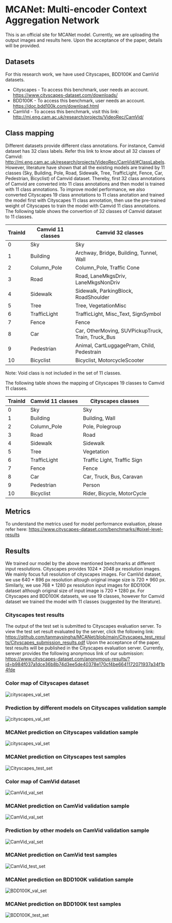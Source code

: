 # MCANet: Multi-encoder Context Aggregation Network
This is an official site for MCANet model. Currently, we are uploading the output images and results here. Upon the acceptance of the paper, details will be provided.

## Datasets
For this research work, we have used Cityscapes, BDD100K and CamVid datasets.
* Cityscapes - To access this benchmark, user needs an account. https://www.cityscapes-dataset.com/downloads/ 
* BDD100K - To access this benchmark, user needs an account. https://doc.bdd100k.com/download.html     
* CamVid - To access this benchmark, visit this link: http://mi.eng.cam.ac.uk/research/projects/VideoRec/CamVid/

## Class mapping
Different datasets provide different class annotations. For instance, Camvid dataset has 32 class labels. Refer this link to know about all 32 classes of Camvid: http://mi.eng.cam.ac.uk/research/projects/VideoRec/CamVid/#ClassLabels. However, literature have shown that all the existing models are trained by 11 classes (Sky, Building, Pole, Road, Sidewalk, Tree, TrafficLight, Fence, Car, Pedestrian, Bicyclist) of Camvid dataset. Thereby, first 32 class annotations of Camvid are converted into 11 class annotations and then model is trained with 11 class annotations. To improve model performance, we also converted Cityscapes 19 class annotations to 11 class anotation and trained the model first with Cityscapes 11 class annotation, then use the pre-trained weight of Cityscapes to train the model with Camvid 11 class annotations. The following table shows the convertion of 32 classes of Camvid dataset to 11 classes.

TrainId | Camvid 11 classes  | Camvid 32 classes   
--------|--------------------|-------------------
   0    |        Sky         | Sky
   1    |     Building       | Archway, Bridge, Building, Tunnel, Wall
   2    |    Column_Pole     | Column_Pole, Traffic Cone
   3    |        Road        | Road, LaneMkgsDriv, LaneMkgsNonDriv  
   4    |      Sidewalk      | Sidewalk, ParkingBlock, RoadShoulder 
   5    |        Tree        | Tree, VegetationMisc
   6    |   TrafficLight     | TrafficLight, Misc_Text, SignSymbol  
   7    |       Fence        | Fence
   8    |        Car         | Car, OtherMoving, SUVPickupTruck, Train, Truck_Bus 
   9    |     Pedestrian     | Animal, CartLuggagePram, Child, Pedestrain   
  10    |     Bicyclist      | Bicyclist, MotorcycleScooter
  
  Note: Void class is not included in the set of 11 classes.
  
  The following table shows the mapping of Cityscapes 19 classes to Camvid 11 classes.
  
TrainId | Camvid 11 classes  | Cityscapes classes   
--------|--------------------|-------------------
   0    |        Sky         | Sky
   1    |     Building       | Building, Wall
   2    |    Column_Pole     | Pole, Polegroup
   3    |        Road        | Road  
   4    |      Sidewalk      | Sidewalk 
   5    |        Tree        | Vegetation
   6    |   TrafficLight     | Traffic Light, Traffic Sign  
   7    |       Fence        | Fence
   8    |        Car         | Car, Truck, Bus, Caravan 
   9    |     Pedestrian     | Person   
  10    |     Bicyclist      | Rider, Bicycle, MotorCycle


## Metrics
To understand the metrics used for model performance evaluation, please  refer here: https://www.cityscapes-dataset.com/benchmarks/#pixel-level-results

## Results
We trained our model by the above mentioned benchmarks at different input resolutions. Cityscapes provides 1024 * 2048 px resolution images. We mainly focus full resolution of cityscapes images. For CamVid dataset, we use 640 * 896 px resolution altough original image size is 720 * 960 px. Similarly, we use 768 * 1280 px resolution input images for BDD100K dataset although original size of input image is 720 * 1280 px. For Cityscapes and BDD100K datasets, we use 19 classes, however for Camvid dataset we trained the model with 11 classes (suggested by the literature). 

### Cityscapes test results
The output of the test set is submitted to Cityscapes evaluation server. To view the test set result evaluated by the server, click the following link: https://github.com/tanmaysingha/MCANet/blob/main/Cityscapes_test_results/Cityscapes_submission_results.pdf
Upon the acceptance of the paper, test results will be published in the Cityscapes evaluation server. Currently, serever provides the following anonymous link of our submission: https://www.cityscapes-dataset.com/anonymous-results/?id=b984f037a1dce36b8b74d3ee5de40378e170cf4be6641172071937a34f1b4fde


### Color map of Cityscapes dataset
![cityscapes_val_set](https://github.com/tanmaysingha/MCANet/blob/main/Figures/City_color_map.png?raw=true)

### Prediction by different models on Cityscapes validation sample
![cityscapes_val_set](https://github.com/tanmaysingha/MCANet/blob/main/Figures/Cityscapes_val_predictions_new.png?raw=true)

### MCANet prediction on Cityscapes validation sample
![cityscapes_val_set](https://github.com/tanmaysingha/MCANet/blob/main/Figures/MCANet_val_prediction.png?raw=true)
  
### MCANet prediction on Cityscapes test samples
![Cityscapes_test_set](https://github.com/tanmaysingha/MCANet/blob/main/Figures/Cityscapes_test_predictions.png?raw=true)  

### Color map of CamVid dataset
![CamVid_val_set](https://github.com/tanmaysingha/MCANet/blob/main/Figures/camvid_color_map.png?raw=true)

### MCANet prediction on CamVid validation sample
![CamVid_val_set](https://github.com/tanmaysingha/MCANet/blob/main/Figures/Camvid_Val_MCANet.png?raw=true)

### Prediction by other models on CamVid validation sample
![CamVid_val_set](https://github.com/tanmaysingha/MCANet/blob/main/Figures/camvid_val_prediction_new.png?raw=true)

### MCANet prediction on CamVid test samples
![CamVid_test_set](https://github.com/tanmaysingha/MCANet/blob/main/Figures/camvid_test_predictions_new.png?raw=true)

### MCANet prediction on BDD100K validation sample
![BDD100K_val_set](https://github.com/tanmaysingha/MCANet/blob/main/Figures/BDD_val_predictions_new.png?raw=true)

### MCANet prediction on BDD100K test samples
![BDD100K_test_set](https://github.com/tanmaysingha/MCANet/blob/main/Figures/BDD_test_predictions_new.png?raw=true)

